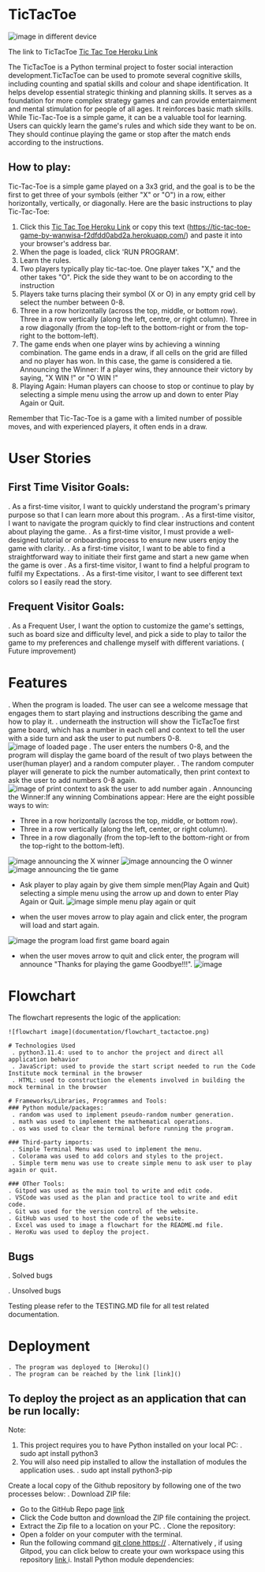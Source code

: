 # TicTacToe
![image in different device](documentation/heroku_terminal.png)

The link to TicTacToe [Tic Tac Toe Heroku Link](https://tic-tac-toe-game-by-wanwisa-f2dfdd0abd2a.herokuapp.com/)

The TicTacToe is a Python terminal project to foster social interaction development.TicTacToe can be used to promote several cognitive skills, including counting and spatial skills and colour and shape identification. It helps develop essential strategic thinking and planning skills. It serves as a foundation for more complex strategy games and can provide entertainment and mental stimulation for people of all ages. It reinforces basic math skills. While Tic-Tac-Toe is a simple game, it can be a valuable tool for learning. 
Users can quickly learn the game's rules and which side they want to be on. They should continue playing the game or stop after the match ends according to the instructions.

## How to play:
Tic-Tac-Toe is a simple game played on a 3x3 grid, and the goal is to be the first to get three of your symbols (either "X" or "O") in a row, either horizontally, vertically, or diagonally. Here are the basic instructions to play Tic-Tac-Toe:
 1. Click this [Tic Tac Toe Heroku Link](https://tic-tac-toe-game-by-wanwisa-f2dfdd0abd2a.herokuapp.com/) or copy this text (https://tic-tac-toe-game-by-wanwisa-f2dfdd0abd2a.herokuapp.com/) and paste it into your browser's address bar.
 2. When the page is loaded, click 'RUN PROGRAM'.
 3. Learn the rules.
 4. Two players typically play tic-tac-toe. One player takes "X," and the other takes "O". Pick the side they want to be on according to the instruction
 5. Players take turns placing their symbol (X or O) in any empty grid cell by select the number between 0-8.
 6. Three in a row horizontally (across the top, middle, or bottom row).
Three in a row vertically (along the left, centre, or right column).
Three in a row diagonally (from the top-left to the bottom-right or from the top-right to the bottom-left).
7. The game ends when one player wins by achieving a winning combination. The game ends in a draw, if all cells on the grid are filled and no player has won. In this case, the game is considered a tie. Announcing the Winner: If a player wins, they announce their victory by saying, "X WIN !" or "O WIN !"
8. Playing Again: Human players can choose to stop or continue to play by selecting a simple menu using the arrow up and down to enter Play Again or Quit.

Remember that Tic-Tac-Toe is a game with a limited number of possible moves, and with experienced players, it often ends in a draw.

# User Stories

## First Time Visitor Goals:
 . As a first-time visitor, I want to quickly understand the program's primary purpose so that I can learn more about this program.
 . As a first-time visitor, I want to navigate the program quickly to find clear instructions and content about playing the game.
 . As a first-time visitor, I must provide a well-designed tutorial or onboarding process to ensure new users enjoy the game with clarity.
 . As a first-time visitor, I want to be able to find a straightforward way to initiate their first game and start a new game when the game is over
 . As a first-time visitor, I want to find a helpful program to fulfil my Expectations.
  . As a first-time visitor, I want to see different text colors so I easily read the story.

## Frequent Visitor Goals:
  . As a Frequent User, I want the option to customize the game's settings, such as board size and difficulty level, and pick a side to play to tailor the game to my preferences and challenge myself with different variations. ( Future improvement)

# Features
 . When the program is loaded. The user can see a welcome message that engages them to start playing and instructions describing the game and how to play it.
 . underneath the instruction will show the TicTacToe first game board, which has a number in each cell and context to tell the user with a side turn and ask the user to put numbers 0-8.
![image of loaded page](documentation/loading_page.png)
. The user enters the numbers 0-8, and the program will display the game board of the result of two plays between the user(human player) and a random computer player.
 . The random computer player will generate to pick the number automatically, then print context to ask the user to add numbers 0-8 again.
 ![image of print context to ask the user to add number again ](documentation/ask_player_to_add_number.png)
 .  Announcing the Winner:If any winning Combinations appear: Here are the eight possible ways to win:
  - Three in a row horizontally (across the top, middle, or bottom row).
  - Three in a row vertically (along the left, center, or right column).
  - Three in a row diagonally (from the top-left to the bottom-right or from the top-right to the bottom-left).

  ![image announcing the X winner ](documentation/announce_the_winner.png)
   ![image announcing the O winner](documentation/announce_o_winner.png)
  ![image announcing the tie game](documentation/announce_o_winner.png)

  - Ask player to play again by give them simple men(Play Again and Quit) selecting a simple menu using the arrow up and down to enter Play Again or Quit. 
  ![image simple menu play again or quit](documentation/simple_menu_play_again_or_quit.png)

  - when the user moves arrow to play again and click enter, the program will load and start again.
  
   ![image the program load first game board again](documentation/load_again_first_game_board.png)

  - when the user moves arrow to quit and click enter, the program will announce "Thanks for playing the game Goodbye!!!".
   ![image](documentation/goodbye_text.png)

   # Flowchart
   The flowchart represents the logic of the application:

    ![flowchart image](documentation/flowchart_tactactoe.png)

    # Technologies Used
     . python3.11.4: used to to anchor the project and direct all application behavior
     . JavaScript: used to provide the start script needed to run the Code Institute mock terminal in the browser
     . HTML: used to construction the elements involved in building the mock terminal in the browser

    # Frameworks/Libraries, Programmes and Tools:
    ### Python module/packages:
     . random was used to implement pseudo-random number generation.
     . math was used to implement the mathematical operations.
     . os was used to clear the terminal before running the program.

    ### Third-party imports:
     . Simple Terminal Menu was used to implement the menu.
     . Colorama was used to add colors and styles to the project.
     . Simple term menu was use to create simple menu to ask user to play again or quit.

    ### OTher Tools:
    . Gitpod was used as the main tool to write and edit code.
    . VSCode was used as the plan and practice tool to write and edit code.
    . Git was used for the version control of the website.
    . GitHub was used to host the code of the website.
    . Excel was used to image a flowchart for the README.md file.
    . HeroKu was used to deploy the project.
  ## Bugs
   . Solved bugs 

   . Unsolved bugs

   Testing
   please refer to the TESTING.MD file for all test related documentation.

# Deployment
    . The program was deployed to [Heroku]()
    . The program can be reached by the link [link]()

 ## To deploy the project as an application that can be run locally:
 Note:
  1. This project requires you to have Python installed on your local PC:
   . sudo apt install python3
  1. You will also need pip installed to allow the installation of modules the application uses.
   . sudo apt install python3-pip
  
Create a local copy of the  Github repository by following one of the two processes below:
. Download ZIP file:
  - Go to the GitHub Repo page [link]()
  - Click the Code button and download the ZIP file containing the project.
  - Extract the Zip file to a location on your PC.
. Clone the repository:
  - Open a folder on your computer with the terminal.
  - Run the following command
  [git clone https://]()
  . Alternatively , if using Gitpod, you can click below to create your own workspace using this repository
  [link ]()
    i. Install Python module dependencies: